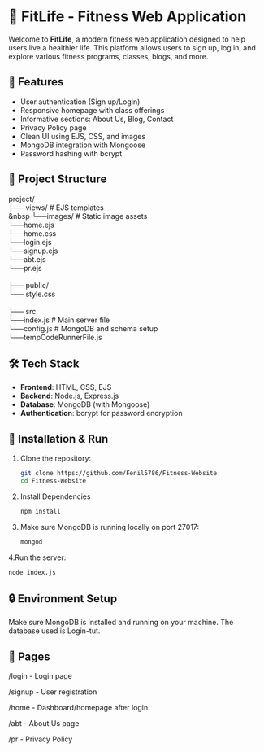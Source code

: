 # 💪 FitLife - Fitness Web Application

Welcome to **FitLife**, a modern fitness web application designed to help users live a healthier life. This platform allows users to sign up, log in, and explore various fitness programs, classes, blogs, and more.

## 🚀 Features

- User authentication (Sign up/Login)
- Responsive homepage with class offerings
- Informative sections: About Us, Blog, Contact
- Privacy Policy page
- Clean UI using EJS, CSS, and images
- MongoDB integration with Mongoose
- Password hashing with bcrypt

## 📂 Project Structure

project/ <br>
├── views/ # EJS templates <br>
  &nbsp └──images/ # Static image assets <br>
  └──home.ejs <br>
  └──home.css <br>
  └──login.ejs <br>
  └──signup.ejs <br>
  └──abt.ejs <br>
  └──pr.ejs <br> <br>
├── public/  <br>
  └── style.css <br> <br>
├── src <br>
  └──index.js # Main server file <br>
  └──config.js # MongoDB and schema setup <br>
  └──tempCodeRunnerFile.js <br>



## 🛠️ Tech Stack

- **Frontend**: HTML, CSS, EJS
- **Backend**: Node.js, Express.js
- **Database**: MongoDB (with Mongoose)
- **Authentication**: bcrypt for password encryption

## 🧪 Installation & Run

1. Clone the repository:

   ```bash
   git clone https://github.com/Fenil5786/Fitness-Website
   cd Fitness-Website
   
2. Install Dependencies
   ```bash
   npm install

3. Make sure MongoDB is running locally on port 27017:

   ```bash
   mongod

4.Run the server:

   ```bash
   node index.js
```


## 🔒 Environment Setup
Make sure MongoDB is installed and running on your machine. The database used is Login-tut.


## 📄 Pages
/login - Login page

/signup - User registration

/home - Dashboard/homepage after login

/abt - About Us page

/pr - Privacy Policy
